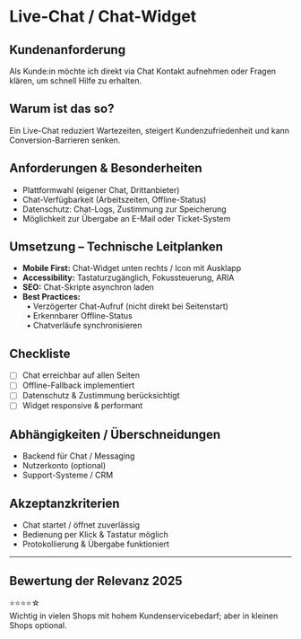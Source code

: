 # Live-Chat / Chat-Widget

## Kundenanforderung  
Als Kunde:in möchte ich direkt via Chat Kontakt aufnehmen oder Fragen klären, um schnell Hilfe zu erhalten.

## Warum ist das so?  
Ein Live-Chat reduziert Wartezeiten, steigert Kundenzufriedenheit und kann Conversion-Barrieren senken.

## Anforderungen & Besonderheiten  
- Plattformwahl (eigener Chat, Drittanbieter)  
- Chat-Verfügbarkeit (Arbeitszeiten, Offline-Status)  
- Datenschutz: Chat-Logs, Zustimmung zur Speicherung  
- Möglichkeit zur Übergabe an E-Mail oder Ticket-System  

## Umsetzung – Technische Leitplanken  
- **Mobile First:** Chat-Widget unten rechts / Icon mit Ausklapp  
- **Accessibility:** Tastaturzugänglich, Fokussteuerung, ARIA  
- **SEO:** Chat-Skripte asynchron laden  
- **Best Practices:**  
 • Verzögerter Chat-Aufruf (nicht direkt bei Seitenstart)  
 • Erkennbarer Offline-Status  
 • Chatverläufe synchronisieren  

## Checkliste  
- [ ] Chat erreichbar auf allen Seiten  
- [ ] Offline-Fallback implementiert  
- [ ] Datenschutz & Zustimmung berücksichtigt  
- [ ] Widget responsive & performant  

## Abhängigkeiten / Überschneidungen  
- Backend für Chat / Messaging  
- Nutzerkonto (optional)  
- Support-Systeme / CRM  

## Akzeptanzkriterien  
- Chat startet / öffnet zuverlässig  
- Bedienung per Klick & Tastatur möglich  
- Protokollierung & Übergabe funktioniert  

---

## Bewertung der Relevanz 2025  
⭐⭐⭐⭐☆  
Wichtig in vielen Shops mit hohem Kundenservicebedarf; aber in kleinen Shops optional.  

